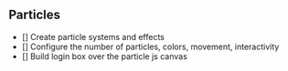 ## Particles

* [] Create particle systems and effects
* [] Configure the number of particles, colors, movement, interactivity
* [] Build login box over the particle js canvas 
